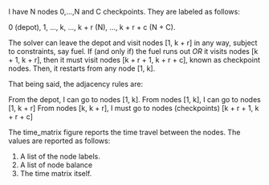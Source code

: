 I have N nodes 0,...,N and C checkpoints. They are labeled as follows:

0 (depot), 1, ..., k, ..., k + r (N), ..., k + r + c (N + C).

The solver can leave the depot and visit nodes [1, k + r] in any way, subject to constraints, say fuel. 
If (and only if) the fuel runs out *OR* it visits nodes [k + 1, k + r], then it must visit nodes [k + r + 1, k + r + c], known as checkpoint nodes.
Then, it restarts from any node [1, k].

That being said, the adjacency rules are:

From the depot, I can go to nodes [1, k].
From nodes [1, k], I can go to nodes [1, k + r]
From nodes [k, k + r], I must go to nodes (checkpoints) [k + r + 1, k + r + c]

The time_matrix figure reports the time travel between the nodes. The values are reported as follows:

1. A list of the node labels.
2. A list of node balance
3. The time matrix itself.
